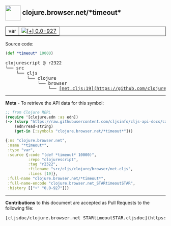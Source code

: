 ## <img width="48px" valign="middle" src="http://i.imgur.com/Hi20huC.png"> clojure.browser.net/\*timeout\*

 <table border="1">
<tr>

<td>var</td>
<td><a href="https://github.com/cljsinfo/cljs-api-docs/tree/0.0-927"><img valign="middle" alt="[+] 0.0-927" src="https://img.shields.io/badge/+-0.0--927-lightgrey.svg"></a> </td>
</tr>
</table>






Source code:

```clj
(def *timeout* 10000)
```

 <pre>
clojurescript @ r2322
└── src
    └── cljs
        └── clojure
            └── browser
                └── <ins>[net.cljs:19](https://github.com/clojure/clojurescript/blob/r2322/src/cljs/clojure/browser/net.cljs#L19)</ins>
</pre>


---

__Meta__ - To retrieve the API data for this symbol:

```clj
;; from Clojure REPL
(require '[clojure.edn :as edn])
(-> (slurp "https://raw.githubusercontent.com/cljsinfo/cljs-api-docs/catalog/cljs-api.edn")
    (edn/read-string)
    (get-in [:symbols "clojure.browser.net/*timeout*"]))
```

```clj
{:ns "clojure.browser.net",
 :name "*timeout*",
 :type "var",
 :source {:code "(def *timeout* 10000)",
          :repo "clojurescript",
          :tag "r2322",
          :filename "src/cljs/clojure/browser/net.cljs",
          :lines [19]},
 :full-name "clojure.browser.net/*timeout*",
 :full-name-encode "clojure.browser.net_STARtimeoutSTAR",
 :history [["+" "0.0-927"]]}

```

---

__Contributions__ to this document are accepted as Pull Requests to the following file:

 <pre>
[cljsdoc/clojure.browser.net_STARtimeoutSTAR.cljsdoc](https://github.com/cljsinfo/cljs-api-docs/blob/master/cljsdoc/clojure.browser.net_STARtimeoutSTAR.cljsdoc)
</pre>

